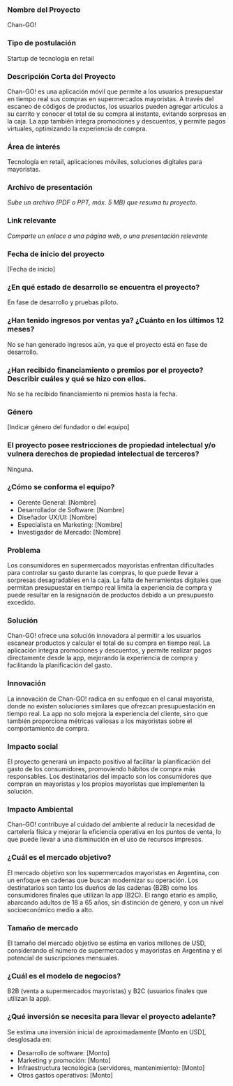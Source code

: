 ### Nombre del Proyecto 
Chan-GO!

### Tipo de postulación

Startup de tecnología en retail

### Descripción Corta del Proyecto

Chan-GO! es una aplicación móvil que permite a los usuarios presupuestar en tiempo real sus compras en supermercados mayoristas. A través del escaneo de códigos de productos, los usuarios pueden agregar artículos a su carrito y conocer el total de su compra al instante, evitando sorpresas en la caja. La app también integra promociones y descuentos, y permite pagos virtuales, optimizando la experiencia de compra.

### Área de interés

Tecnología en retail, aplicaciones móviles, soluciones digitales para mayoristas.

### Archivo de presentación

_Sube un archivo (PDF o PPT, máx. 5 MB) que resuma tu proyecto._

### Link relevante

_Comparte un enlace a una página web, o una presentación relevante_

### Fecha de inicio del proyecto

[Fecha de inicio]

### ¿En qué estado de desarrollo se encuentra el proyecto?

En fase de desarrollo y pruebas piloto.

### ¿Han tenido ingresos por ventas ya? ¿Cuánto en los últimos 12 meses?

No se han generado ingresos aún, ya que el proyecto está en fase de desarrollo.

### ¿Han recibido financiamiento o premios por el proyecto? Describir cuáles y qué se hizo con ellos.

No se ha recibido financiamiento ni premios hasta la fecha.

### Género

[Indicar género del fundador o del equipo]

### El proyecto posee restricciones de propiedad intelectual y/o vulnera derechos de propiedad intelectual de terceros?

Ninguna.

### ¿Cómo se conforma el equipo?

- Gerente General: [Nombre]
- Desarrollador de Software: [Nombre]
- Diseñador UX/UI: [Nombre]
- Especialista en Marketing: [Nombre]
- Investigador de Mercado: [Nombre]

### Problema

Los consumidores en supermercados mayoristas enfrentan dificultades para controlar su gasto durante las compras, lo que puede llevar a sorpresas desagradables en la caja. La falta de herramientas digitales que permitan presupuestar en tiempo real limita la experiencia de compra y puede resultar en la resignación de productos debido a un presupuesto excedido.

### Solución

Chan-GO! ofrece una solución innovadora al permitir a los usuarios escanear productos y calcular el total de su compra en tiempo real. La aplicación integra promociones y descuentos, y permite realizar pagos directamente desde la app, mejorando la experiencia de compra y facilitando la planificación del gasto.

### Innovación

La innovación de Chan-GO! radica en su enfoque en el canal mayorista, donde no existen soluciones similares que ofrezcan presupuestación en tiempo real. La app no solo mejora la experiencia del cliente, sino que también proporciona métricas valiosas a los mayoristas sobre el comportamiento de compra.

### Impacto social

El proyecto generará un impacto positivo al facilitar la planificación del gasto de los consumidores, promoviendo hábitos de compra más responsables. Los destinatarios del impacto son los consumidores que compran en mayoristas y los propios mayoristas que implementen la solución.

### Impacto Ambiental

Chan-GO! contribuye al cuidado del ambiente al reducir la necesidad de cartelería física y mejorar la eficiencia operativa en los puntos de venta, lo que puede llevar a una disminución en el uso de recursos impresos.

### ¿Cuál es el mercado objetivo?

El mercado objetivo son los supermercados mayoristas en Argentina, con un enfoque en cadenas que buscan modernizar su operación. Los destinatarios son tanto los dueños de las cadenas (B2B) como los consumidores finales que utilizan la app (B2C). El rango etario es amplio, abarcando adultos de 18 a 65 años, sin distinción de género, y con un nivel socioeconómico medio a alto.

### Tamaño de mercado

El tamaño del mercado objetivo se estima en varios millones de USD, considerando el número de supermercados y mayoristas en Argentina y el potencial de suscripciones mensuales.

### ¿Cuál es el modelo de negocios?

B2B (venta a supermercados mayoristas) y B2C (usuarios finales que utilizan la app).

### ¿Qué inversión se necesita para llevar el proyecto adelante?

Se estima una inversión inicial de aproximadamente [Monto en USD], desglosada en:

- Desarrollo de software: [Monto]
- Marketing y promoción: [Monto]
- Infraestructura tecnológica (servidores, mantenimiento): [Monto]
- Otros gastos operativos: [Monto]